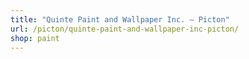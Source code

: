 ```yaml
---
title: "Quinte Paint and Wallpaper Inc. – Picton"
url: /picton/quinte-paint-and-wallpaper-inc-picton/
shop: paint
---
```

